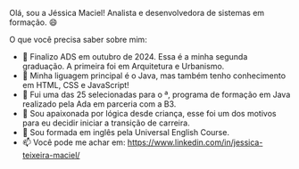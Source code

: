 Olá, sou a Jéssica Maciel!
Analista e desenvolvedora de sistemas em formação. 😄

O que você precisa saber sobre mim:

- 🔭 Finalizo ADS em outubro de 2024. Essa é a minha segunda graduação. A primeira foi em Arquitetura e Urbanismo.
- 🌱 Minha liguagem principal é o Java, mas também tenho conhecimento em HTML, CSS e JavaScript!
- 👯 Fui uma das 25 selecionadas para o <Dev>ª, programa de formação em Java realizado pela Ada em parceria com a B3.
- 🤔 Sou apaixonada por lógica desde criança, esse foi um dos motivos para eu decidir iniciar a transição de carreira.
- 💬 Sou formada em inglês pela Universal English Course.
- 📫 Você pode me achar em: https://www.linkedin.com/in/jessica-teixeira-maciel/
